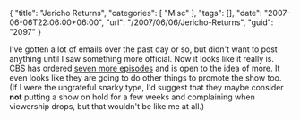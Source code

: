 {
	"title": "Jericho Returns",
	"categories": [
		"Misc"
	],
	"tags": [],
	"date": "2007-06-06T22:06:00+06:00",
	"url": "/2007/06/06/Jericho-Returns",
	"guid": "2097"
}

I've gotten a lot of emails over the past day or so, but didn't want to post anything until I saw something more official. Now it looks like it really is. CBS has ordered <a href="http://jerichoboard.cbs.com/n/pfx/forum.aspx?tsn=1&nav=messages&webtag=CBSMBJericho&tid=13329">seven more episodes</a> and is open to the idea of more. It even looks like they are going to do other things to promote the show too. (If I were the ungrateful snarky type, I'd suggest that they maybe consider <b>not</b> putting a show on hold for a few weeks and complaining when viewership drops, but that wouldn't be like me at all.)